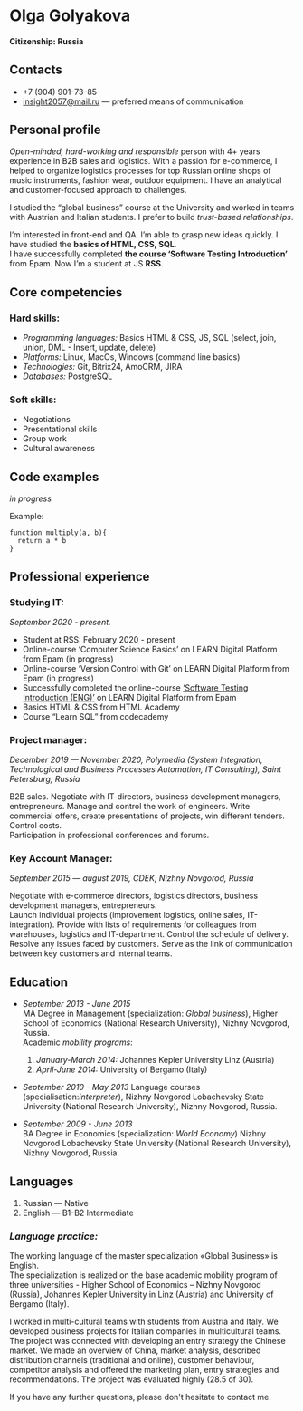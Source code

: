 # **Olga Golyakova**
#### Citizenship: Russia
## Contacts
* +7 (904) 901-73-85 
* insight2057@mail.ru — preferred means of communication

## Personal profile
_Open-minded, hard-working and responsible_ person with 4+ years experience in B2B sales and logistics. With a passion for e-commerce, I helped to organize logistics processes for top Russian online shops of music instruments, fashion wear, outdoor equipment. I have an analytical and customer-focused approach to challenges.

I studied the “global business” course at the University and worked in teams with Austrian and Italian students. I prefer to build _trust-based relationships_.

I’m interested in front-end and QA. I’m able to grasp new ideas quickly. I have studied the __basics of HTML, CSS, SQL__.\
I have successfully completed __the course ‘Software Testing Introduction’__ from Epam. Now I’m a student at JS __RSS__.
## Core competencies
### Hard skills:

* _Programming languages:_ Basics HTML & CSS, JS, SQL (select, join, union, DML - Insert, update, delete)
* _Platforms:_ Linux, MacOs, Windows (command line basics)
* _Technologies:_ Git, Bitrix24, AmoCRM, JIRA
* _Databases:_ PostgreSQL

### Soft skills:
* Negotiations
* Presentational skills
* Group work 
* Cultural awareness

## Code examples
_in progress_

Example:
```
function multiply(a, b){
  return a * b
}
```
## Professional experience

### Studying IT:
_September 2020 - present._

* Student at RSS: February 2020 - present
* Online-course ‘Computer Science Basics’ on LEARN Digital Platform from Epam (in progress)
* Online-course ‘Version Control with Git’ on LEARN Digital Platform from Epam (in progress)
* Successfully completed the online-course [‘Software Testing Introduction (ENG)’](https://learn.epam.com/detailsPage?id=744c27ca-8961-409c-9f8b-5a906b552c5b) on LEARN Digital Platform from Epam
* Basics HTML & CSS from HTML Academy
* Course “Learn SQL” from codecademy

### Project manager: 
_December 2019 — November 2020, Polymedia (System Integration, Technological and Business Processes Automation, IT Consulting), Saint Petersburg, Russia_

B2B sales. Negotiate with IT-directors, business development managers, entrepreneurs. Manage and control the work of engineers. Write commercial offers, create presentations of projects, win different tenders. Control costs.\
Participation in professional conferences and forums.

### Key Account Manager: 
_September 2015 — august 2019, CDEK, Nizhny Novgorod, Russia_

Negotiate with e-commerce directors, logistics directors, business development managers, entrepreneurs.\
Launch individual projects (improvement logistics, online sales, IT-integration). Provide with lists of requirements for colleagues from warehouses, logistics and IT-department. Control the schedule of delivery. Resolve any issues faced by customers. Serve as the link of communication between key customers and internal teams.

## Education

+ _September 2013 - June 2015_\
MA Degree in Management (specialization: _Global business_), 
Higher School of Economics (National Research University), Nizhny Novgorod, Russia.\
Academic *mobility programs*: 
  1. _January-March 2014:_ Johannes Kepler University Linz (Austria)
  2. _April-June 2014:_ University of Bergamo (Italy)  

+ _September 2010 - May 2013_
Language courses (specialisation:_interpreter_), Nizhny Novgorod Lobachevsky State University (National Research University), Nizhny Novgorod, Russia.  

+ _September 2009 - June 2013_  
BA Degree in Economics (specialization: _World Economy_)
Nizhny Novgorod Lobachevsky State University (National Research University), Nizhny Novgorod, Russia.  

## Languages 
1. Russian — Native
2. English — B1-B2 Intermediate 

### *Language practice:*
The working language of the master specialization «Global Business» is English. \
The specialization is realized on the base academic mobility program of three universities - Higher School of Economics – Nizhny Novgorod (Russia), Johannes Kepler University in Linz (Austria) and University of Bergamo (Italy).

I worked in multi-cultural teams with students from Austria and Italy. We developed business projects for Italian companies in multicultural teams. The project was connected with developing an entry strategy the Chinese market. We made an overview of China, market analysis, described distribution channels (traditional and online), customer behaviour, competitor analysis and offered the marketing plan, entry strategies and recommendations. The project was evaluated highly (28.5 of 30).

If you have any further questions, please don't hesitate to contact me.
